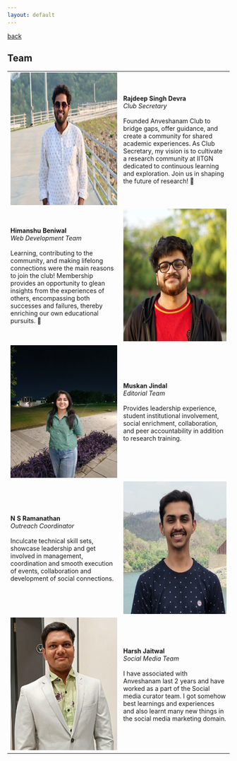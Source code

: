 ```yaml
---
layout: default
---
```


[back](./)

## Team

| | |
|-|-|
| <img src="./teams/Rajdeep.JPG" width="300" height="300"> | **Rajdeep Singh Devra** <br/> _Club Secretary_ <br/> <br/> Founded Anveshanam Club to bridge gaps, offer guidance, and create a community for shared academic experiences. As Club Secretary, my vision is to cultivate a research community at IITGN dedicated to continuous learning and exploration. Join us in shaping the future of research! 🚀  |
| **Himanshu Beniwal** <br/> _Web Development Team_ <br/> <br/> Learning, contributing to the community, and making lifelong connections were the main reasons to join the club! Membership provides an opportunity to glean insights from the experiences of others, encompassing both successes and failures, thereby enriching our own educational pursuits. 🌟 | <img src="./teams/himanshubeniwal.jpg" width="300" height="300">| 
| <img src="./teams/muskanjindal.jpg" width="300" height="300"> | **Muskan Jindal** <br/> _Editorial Team_ <br/> <br/> Provides leadership experience, student institutional involvement, social enrichment, collaboration, and peer accountability in addition to research training. |
| **N S Ramanathan** <br/> _Outreach Coordinator_ <br/> <br/> Inculcate technical skill sets, showcase leadership and get involved in management, coordination and smooth execution of events, collaboration and development of social connections. | <img src="./teams/nsramanathan.jpg" width="300" height="300">| 
| <img src="./teams/harshjaitwal.jpg" width="300" height="300"> | **Harsh Jaitwal** <br/> _Social Media Team_ <br/> <br/> I have associated with Anveshanam last 2 years and have worked as a part of the Social media curator team. I got somehow best learnings and experiences and also learnt many new things in the social media marketing domain.  |
